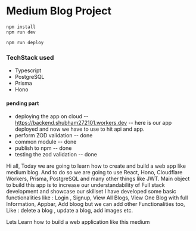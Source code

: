 # Medium Blog Project

```
npm install
npm run dev
```

```
npm run deploy
```

### TechStack used

- Typescript
- PostgreSQL
- Prisma
- Hono


#### pending part 

- deploying the app on cloud -- https://backend.shubham272101.workers.dev -- here is our app deployed and now we have to use to hit api and app.
- perform ZOD validation -- done
- common module -- done
- publish to npm -- done
- testing the zod validation -- done


Hi all, Today we are going to learn how to create and build a web app like medium blog. And to do so we are going to use React, Hono, Cloudflare Workers, Prisma, PostgreSQL and many other things like JWT.
Main object to build this app is to increase our understandability of Full stack development and showcase our skillset 
I have developed some basic functionalities like : Login , Signup, View All Blogs, View One Blog with full Information, Appbar, Add bloog 
but we can add other Functionalities too, Like : delete a blog , update a blog, add images etc.


Lets Learn how to build a web application like this medium
